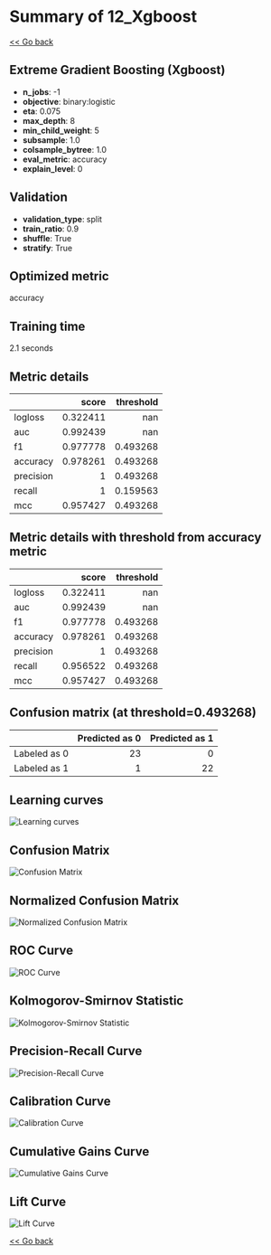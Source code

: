 # Summary of 12_Xgboost

[<< Go back](../README.md)


## Extreme Gradient Boosting (Xgboost)
- **n_jobs**: -1
- **objective**: binary:logistic
- **eta**: 0.075
- **max_depth**: 8
- **min_child_weight**: 5
- **subsample**: 1.0
- **colsample_bytree**: 1.0
- **eval_metric**: accuracy
- **explain_level**: 0

## Validation
 - **validation_type**: split
 - **train_ratio**: 0.9
 - **shuffle**: True
 - **stratify**: True

## Optimized metric
accuracy

## Training time

2.1 seconds

## Metric details
|           |    score |   threshold |
|:----------|---------:|------------:|
| logloss   | 0.322411 |  nan        |
| auc       | 0.992439 |  nan        |
| f1        | 0.977778 |    0.493268 |
| accuracy  | 0.978261 |    0.493268 |
| precision | 1        |    0.493268 |
| recall    | 1        |    0.159563 |
| mcc       | 0.957427 |    0.493268 |


## Metric details with threshold from accuracy metric
|           |    score |   threshold |
|:----------|---------:|------------:|
| logloss   | 0.322411 |  nan        |
| auc       | 0.992439 |  nan        |
| f1        | 0.977778 |    0.493268 |
| accuracy  | 0.978261 |    0.493268 |
| precision | 1        |    0.493268 |
| recall    | 0.956522 |    0.493268 |
| mcc       | 0.957427 |    0.493268 |


## Confusion matrix (at threshold=0.493268)
|              |   Predicted as 0 |   Predicted as 1 |
|:-------------|-----------------:|-----------------:|
| Labeled as 0 |               23 |                0 |
| Labeled as 1 |                1 |               22 |

## Learning curves
![Learning curves](learning_curves.png)
## Confusion Matrix

![Confusion Matrix](confusion_matrix.png)


## Normalized Confusion Matrix

![Normalized Confusion Matrix](confusion_matrix_normalized.png)


## ROC Curve

![ROC Curve](roc_curve.png)


## Kolmogorov-Smirnov Statistic

![Kolmogorov-Smirnov Statistic](ks_statistic.png)


## Precision-Recall Curve

![Precision-Recall Curve](precision_recall_curve.png)


## Calibration Curve

![Calibration Curve](calibration_curve_curve.png)


## Cumulative Gains Curve

![Cumulative Gains Curve](cumulative_gains_curve.png)


## Lift Curve

![Lift Curve](lift_curve.png)



[<< Go back](../README.md)
